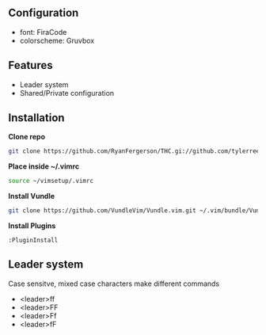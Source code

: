 ## Configuration
* font: FiraCode
* colorscheme: Gruvbox

## Features
* Leader system
* Shared/Private configuration

## Installation

**Clone repo**
``` sh
git clone https://github.com/RyanFergerson/THC.gi://github.com/tylerreece22/vimsetup.git 
```
**Place inside ~/.vimrc**
``` sh
source ~/vimsetup/.vimrc
```
**Install Vundle**
``` sh
git clone https://github.com/VundleVim/Vundle.vim.git ~/.vim/bundle/Vundle.vim
```
**Install Plugins**
``` vim
:PluginInstall
```

## Leader system

Case sensitve, mixed case characters make different commands
* \<leader\>ff
* \<leader\>FF
* \<leader\>Ff
* \<leader\>fF
